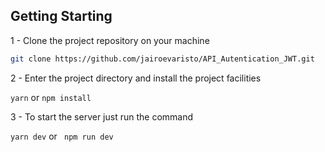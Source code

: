 ## Getting Starting

1 - Clone the project repository on your machine<br>
```bash
git clone https://github.com/jairoevaristo/API_Autentication_JWT.git
```

2 - Enter the project directory and install the project facilities<br>

``
yarn
`` or ``
npm install
``

3 - To start the server just run the command<br>

``
yarn dev
``
or
`` 
npm run dev
``
